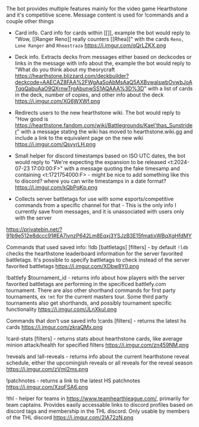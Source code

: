 The bot provides multiple features mainly for the video game Hearthstone and it's competitive scene.
Message content is used for !commands and a couple other things

* Card info. Card info for cards within [[]], example the bot would reply to "Wow, [[Ranger Reno]] really counters [[Rhea]]" with the cards `Reno, Lone Ranger` and `Rheastraza` https://i.imgur.com/qQrLZKX.png

* Deck info. Extracts decks from messages either based on deckcodes or links in the message with info about the, example the bot would reply to "What do you think about my theorycraft https://hearthstone.blizzard.com/deckbuilder?deckcode=AAECAZ8FAA%2FWgAaSoAbMsAaQ5AXBvwalswbOvwbJoATqqQabuAaO9QXrnwTrgAbunwSS1AQAAA%3D%3D" with a list of cards in the deck, number of copies, and other info about the deck https://i.imgur.com/XG6WXWf.png

* Redirects users to the new hearthstone wiki. The bot would reply to "How good is https://hearthstone.fandom.com/wiki/Battlegrounds/Kael'thas_Sunstrider" with a message stating the wiki has moved to hearthstone.wiki.gg and include a link to the equivalent page on the new wiki  https://i.imgur.com/QsvyrLH.png

* Small helper for discord timestamps based on ISO UTC dates, the bot would reply to "We're expecting the expansion to be released <t:2024-07-23 17:00:00:F>" with a message quoting the fake timesamp and containing <t:1721754000:F> - might be nice to add something like this to discord? where you can write timestamps in a date format? https://i.imgur.com/kQbPqKp.png
* Collects server battletags for use with some esports/competitive commands from a specific channel for that - This is the only info I currently save from messages, and it is unassociated with users only with the server

https://privatebin.net/?91b9e512e8dccc91#EA7ivnzP642Lm8Eqxj3YSJzB3E15fmatixWBqXgHfdMY

Commands that used saved info:
!ldb [battletags] [filters] - by default `!ldb` checks the hearthstone leaderboard information for the server favorited battletags. It's possible to specify battletags to check instead of the server favorited battletags https://i.imgur.com/XDbw8Y0.png

!battlefy $tournament_id - returns info about how players with the server favorited battletags are performing in the specificed battlefy.com tournament. There are also other shorthand commands for first party tournaments, ex `!mt` for the current masters tour. Some third party tournaments also get shorthands, and possibly tournament specific functionality https://i.imgur.com/JLnXkuI.png

Commands that don't use saved info
!cards [filters] - returns the latest hs cards https://i.imgur.com/zkraQMx.png

!card-stats [filters] - returns stats about hearthstone cards, like average minion attack/health for specified filters https://i.imgur.com/zn459NM.png

!reveals and !all-reveals - returns info about the current hearthstone reveal schedule, either the upcomingish reveals or all reveals for the reveal season https://i.imgur.com/zVml2ms.png

!patchnotes - returns a link to the latest HS patchnotes https://i.imgur.com/XzqFSA6.png

!thl - helper for teams in https://www.teamhearthleague.com/, primarily for team captains. Provides easily accessable links to discord profiles based on discord tags and membership in the THL discord. Only usable by members of the THL discord  https://i.imgur.com/2lA72zN.png